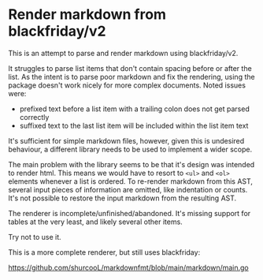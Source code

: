 # Render markdown from blackfriday/v2

This is an attempt to parse and render markdown using blackfriday/v2.

It struggles to parse list items that don't contain spacing before or
after the list. As the intent is to parse poor markdown and fix the
rendering, using the package doesn't work nicely for more complex
documents. Noted issues were:

- prefixed text before a list item with a trailing colon does not get parsed correctly
- suffixed text to the last list item will be included within the list item text

It's sufficient for simple markdown files, however, given this is undesired
behaviour, a different library needs to be used to implement a wider scope.

The main problem with the library seems to be that it's design was intended
to render html. This means we would have to resort to `<ul>` and `<ol>` elements
whenever a list is ordered. To re-render markdown from this AST, several
input pieces of information are omitted, like indentation or counts. It's not
possible to restore the input markdown from the resulting AST.

The renderer is incomplete/unfinished/abandoned. It's missing support for
tables at the very least, and likely several other items.

Try not to use it.

This is a more complete renderer, but still uses blackfriday:

https://github.com/shurcooL/markdownfmt/blob/main/markdown/main.go

